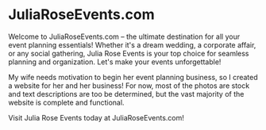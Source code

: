 # JuliaRoseEvents.com

Welcome to JuliaRoseEvents.com – the ultimate destination for all your event planning essentials! Whether it's a dream wedding, a corporate affair, or any social gathering, Julia Rose Events is your top choice for seamless planning and organization. Let's make your events unforgettable!

My wife needs motivation to begin her event planning business, so I created a website for her and her business! For now, most of the photos are stock and text descriptions are too be determined, but the vast majority 
of the website is complete and functional.

Visit Julia Rose Events today at JuliaRoseEvents.com!
